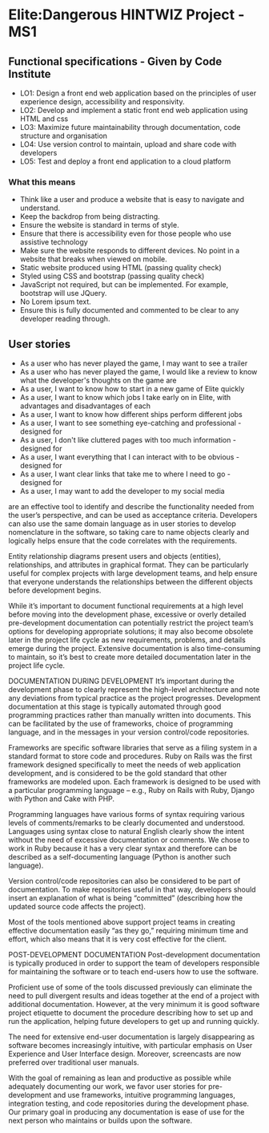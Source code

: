 # Elite:Dangerous HINTWIZ Project - MS1
## Functional specifications - Given by Code Institute
- LO1: Design a front end web application based on the principles of user experience design, accessibility and responsivity.
- LO2: Develop and implement a static front end web application using HTML and css
- LO3: Maximize future maintainability through documentation, code structure and organisation
- LO4: Use version control to maintain, upload and share code with developers
- LO5: Test and deploy a front end application to a cloud platform

### What this means
- Think like a user and produce a website that is easy to navigate and understand.
- Keep the backdrop from being distracting.
- Ensure the website is standard in terms of style.
- Ensure that there is accessibility even for those people who use assistive technology
- Make sure the website responds to different devices.  No point in a website that breaks when viewed on mobile.
- Static website produced using HTML (passing quality check)
- Styled using CSS and bootstrap (passing quality check)
- JavaScript not required, but can be implemented. For example, bootstrap will use JQuery.
- No Lorem ipsum text.
- Ensure this is fully documented and commented to be clear to any developer reading through.

## User stories
- As a user who has never played the game, I may want to see a trailer
- As a user who has never played the game, I would like a review to know what the developer's thoughts on the game are
- As a user, I want to know how to start in a new game of Elite quickly
- As a user, I want to know which jobs I take early on in Elite, with advantages and disadvantages of each
- As a user, I want to know how different ships perform different jobs
- As a user, I want to see something eye-catching and professional - designed for
- As a user, I don't like cluttered pages with too much information - designed for
- As a user, I want everything that I can interact with to be obvious - designed for
- As a user, I want clear links that take me to where I need to go - designed for
- As a user, I may want to add the developer to my social media

 are an effective tool to identify and describe the functionality needed from the user’s perspective, and can be used as acceptance criteria. Developers can also use the same domain language as in user stories to develop nomenclature in the software, so taking care to name objects clearly and logically helps ensure that the code correlates with the requirements.

Entity relationship diagrams present users and objects (entities), relationships, and attributes in graphical format. They can be particularly useful for complex projects with large development teams, and help ensure that everyone understands the relationships between the different objects before development begins.

While it’s important to document functional requirements at a high level before moving into the development phase, excessive or overly detailed pre-development documentation can potentially restrict the project team’s options for developing appropriate solutions; it may also become obsolete later in the project life cycle as new requirements, problems, and details emerge during the project. Extensive documentation is also time-consuming to maintain, so it’s best to create more detailed documentation later in the project life cycle.

DOCUMENTATION DURING DEVELOPMENT
It’s important during the development phase to clearly represent the high-level architecture and note any deviations from typical practice as the project progresses. Development documentation at this stage is typically automated through good programming practices rather than manually written into documents. This can be facilitated by the use of frameworks, choice of programming language, and in the messages in your version control/code repositories.

Frameworks are specific software libraries that serve as a filing system in a standard format to store code and procedures. Ruby on Rails was the first framework designed specifically to meet the needs of web application development, and is considered to be the gold standard that other frameworks are modeled upon. Each framework is designed to be used with a particular programming language – e.g., Ruby on Rails with Ruby, Django with Python and Cake with PHP.

Programming languages have various forms of syntax requiring various levels of comments/remarks to be clearly documented and understood. Languages using syntax close to natural English clearly show the intent without the need of excessive documentation or comments. We chose to work in Ruby because it has a very clear syntax and therefore can be described as a self-documenting language (Python is another such language).

Version control/code repositories can also be considered to be part of documentation. To make repositories useful in that way, developers should insert an explanation of what is being “committed” (describing how the updated source code affects the project).

Most of the tools mentioned above support project teams in creating effective documentation easily “as they go,” requiring minimum time and effort, which also means that it is very cost effective for the client.

POST-DEVELOPMENT DOCUMENTATION
Post-development documentation is typically produced in order to support the team of developers responsible for maintaining the software or to teach end-users how to use the software.

Proficient use of some of the tools discussed previously can eliminate the need to pull divergent results and ideas together at the end of a project with additional documentation. However, at the very minimum it is good software project etiquette to document the procedure describing how to set up and run the application, helping future developers to get up and running quickly.

The need for extensive end-user documentation is largely disappearing as software becomes increasingly intuitive, with particular emphasis on User Experience and User Interface design. Moreover, screencasts are now preferred over traditional user manuals.

With the goal of remaining as lean and productive as possible while adequately documenting our work, we favor user stories for pre-development and use frameworks, intuitive programming languages, integration testing, and code repositories during the development phase. Our primary goal in producing any documentation is ease of use for the next person who maintains or builds upon the software.
